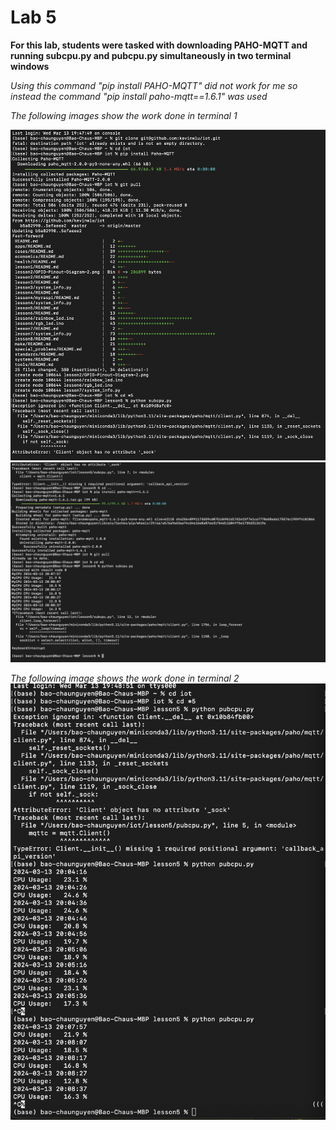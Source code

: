 # Lab 5
**For this lab, students were tasked with downloading PAHO-MQTT and running subcpu.py and pubcpu.py simultaneously in two terminal windows**

*Using this command "pip install PAHO-MQTT" did not work for me so instead the command "pip install paho-mqtt==1.6.1" was used*

*The following images show the work done in terminal 1*

![alt text](EE_322_Lab5_terminal_1_pt1.png)
![alt text](EE_322_Lab5_terminal_1_pt2.png)

*The following image shows the work done in terminal 2*
![alt text](EE_322_Lab5_terminal_2.png)


